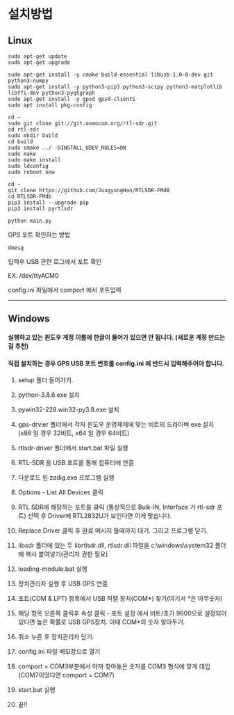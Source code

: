 # 설치방법
## Linux


    sudo apt-get update
    sudo apt-get upgrade

    sudo apt-get install -y cmake build-essential libusb-1.0-0-dev git python3-numpy
    sudo apt-get install -y python3-pip3 python3-scipy python3-matplotlib libffi-dev python3-pyqtgraph
    sudo apt-get install -y gpsd gpsd-clients
    sudo apt install pkg-config

    cd ~
    sudo git clone git://git.osmocom.org/rtl-sdr.git
    cd rtl-sdr
    sudo mkdir build
    cd build
    sudo cmake ../ -DINSTALL_UDEV_RULES=ON
    sudo make
    sudo make install
    sudo ldconfig
    sudo reboot now

    cd ~
    git clone https://github.com/JungyongHan/RTLSDR-FMdB
    cd RTLSDR-FMdb
    pip3 install --upgrade pip
    pip3 install pyrtlsdr

    python main.py

    

GPS 포트 확인하는 방법

    dmesg

입력후 USB 관련 로그에서 포트 확인

EX. /dev/ttyACM0

config.ini 파일에서 comport 에서 포트입력



---

## Windows

#### 실행하고 있는 윈도우 계정 이름에 한글이 들어가 있으면 안 됩니다. (새로운 계정 만드는 걸 추천)
#### 직접 설치하는 경우 GPS USB 포트 번호를 config.ini 에 반드시 입력해주어야 합니다.

1. setup 폴더 들어가기.

2. python-3.8.6.exe 설치

3. pywin32-228.win32-py3.8.exe 설치

4. gps-drvier 폴더에서 각자 윈도우 운영체제에 맞는 비트의 드라이버 exe 설치(x86 일 경우 32비트, x64 일 경우 64비트)

5. rtlsdr-driver 폴더에서 start.bat 파일 실행

6. RTL-SDR 을 USB 포트를 통해 컴퓨터에 연결

7. 다운로드 된 zadig.exe 프로그램 실행

8. Options - List All Devices 클릭

9. RTL SDR에 해당하는 포트를 클릭 (통상적으로 Bulk-IN, Interface 가 rtl-sdr 포트) 선택 후 Driver에 RTL2832U가 보인다면 이게 맞습니다.

10. Replace Driver 클릭 후 완료 메시지 뜰때까지 대기. 그리고 프로그램 닫기.

11. libsdr 폴더에 있는 두 librtlsdr.dll, rtlsdr.dll 파일을 c:\windows\system32 폴더에 복사 붙여넣기(관리자 권한 필요)

12. loading-module.bat 실행

13. 장치관리자 실행 후 USB GPS 연결

14. 포트(COM & LPT) 항목에서 USB 직렬 장치(COM*) 찾기(여기서 *은 아무숫자)

15. 해당 항목 오른쪽 클릭후 속성 클릭 - 포트 설정 에서 비트/초가 9600으로 설정되어있다면 높은 확률로 USB GPS장치. 이때 COM*의 숫자 알아두기.

16. 취소 누른 후 장치관리자 닫기.  

17. config.ini 파일 메모장으로 열기

18. comport = COM3부분에서 아까 찾아놓은 숫자를 COM3 형식에 맞게 대입 (COM7이었다면 comport = COM7)

19. start.bat 실행

20. 끝!!
   
